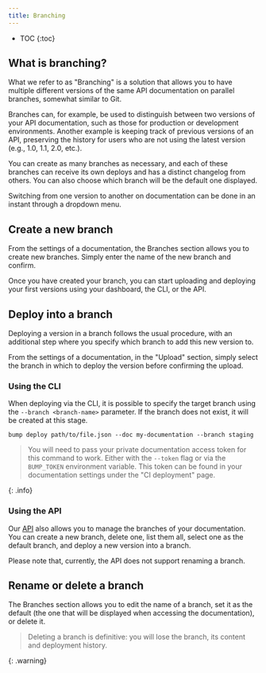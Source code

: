 ```yaml
---
title: Branching
---
```


- TOC
{:toc}

## What is branching?

What we refer to as "Branching" is a solution that allows you to have multiple different versions of the same API documentation on parallel branches, somewhat similar to Git.

Branches can, for example, be used to distinguish between two versions of your API documentation, such as those for production or development environments. Another example is keeping track of previous versions of an API, preserving the history for users who are not using the latest version (e.g., 1.0, 1.1, 2.0, etc.).

You can create as many branches as necessary, and each of these branches can receive its own deploys and has a distinct changelog from others. You can also choose which branch will be the default one displayed.

Switching from one version to another on documentation can be done in an instant through a dropdown menu.

## Create a new branch

From the settings of a documentation, the Branches section allows you to create new branches. Simply enter the name of the new branch and confirm.

Once you have created your branch, you can start uploading and deploying your first versions using your dashboard, the CLI, or the API.

## Deploy into a branch

Deploying a version in a branch follows the usual procedure, with an additional step where you specify which branch to add this new version to.

From the settings of a documentation, in the "Upload" section, simply select the branch in which to deploy the version before confirming the upload.

### Using the CLI

When deploying via the CLI, it is possible to specify the target branch using the `--branch <branch-name>` parameter. If the branch does not exist, it will be created at this stage.

```
bump deploy path/to/file.json --doc my-documentation --branch staging
```

> You will need to pass your private documentation access token for this command to work. Either with the `--token` flag or via the `BUMP_TOKEN` environment variable. This token can be found in your documentation settings under the "CI deployment" page.

{: .info}

### Using the API

Our [API](https://developers.bump.sh/group/endpoint-branches) also allows you to manage the branches of your documentation. You can create a new branch, delete one, list them all, select one as the default branch, and deploy a new version into a branch.

Please note that, currently, the API does not support renaming a branch.

## Rename or delete a branch

The Branches section allows you to edit the name of a branch, set it as the default (the one that will be displayed when accessing the documentation), or delete it.

> Deleting a branch is definitive: you will lose the branch, its content and deployment history.

{: .warning}